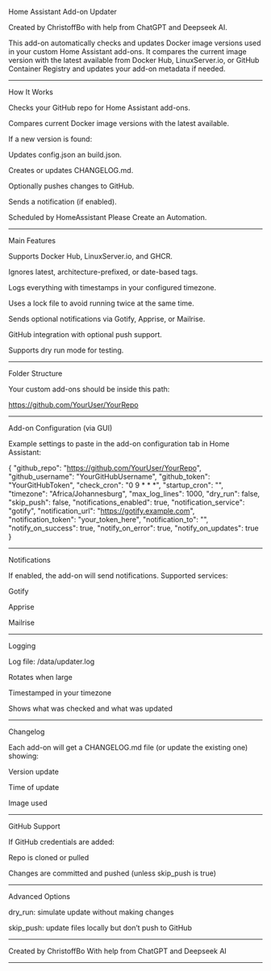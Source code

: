 Home Assistant Add-on Updater

Created by ChristoffBo with help from ChatGPT and Deepseek AI.

This add-on automatically checks and updates Docker image versions used in your custom Home Assistant add-ons. It compares the current image version with the latest available from Docker Hub, LinuxServer.io, or GitHub Container Registry and updates your add-on metadata if needed.


---

How It Works

Checks your GitHub repo for Home Assistant add-ons.

Compares current Docker image versions with the latest available.

If a new version is found:

Updates config.json an build.json.

Creates or updates CHANGELOG.md.

Optionally pushes changes to GitHub.

Sends a notification (if enabled).


Scheduled by HomeAssistant Please Create an Automation.



---

Main Features

Supports Docker Hub, LinuxServer.io, and GHCR.

Ignores latest, architecture-prefixed, or date-based tags.

Logs everything with timestamps in your configured timezone.

Uses a lock file to avoid running twice at the same time.

Sends optional notifications via Gotify, Apprise, or Mailrise.

GitHub integration with optional push support.

Supports dry run mode for testing.



---

Folder Structure

Your custom add-ons should be inside this path:

https://github.com/YourUser/YourRepo


---

Add-on Configuration (via GUI)

Example settings to paste in the add-on configuration tab in Home Assistant:

{
  "github_repo": "https://github.com/YourUser/YourRepo",
  "github_username": "YourGitHubUsername",
  "github_token": "YourGitHubToken",
  "check_cron": "0 9 * * *",
  "startup_cron": "",
  "timezone": "Africa/Johannesburg",
  "max_log_lines": 1000,
  "dry_run": false,
  "skip_push": false,
  "notifications_enabled": true,
  "notification_service": "gotify",
  "notification_url": "https://gotify.example.com",
  "notification_token": "your_token_here",
  "notification_to": "",
  "notify_on_success": true,
  "notify_on_error": true,
  "notify_on_updates": true
}


---

Notifications

If enabled, the add-on will send notifications.
Supported services:

Gotify

Apprise

Mailrise



---

Logging

Log file: /data/updater.log

Rotates when large

Timestamped in your timezone

Shows what was checked and what was updated



---

Changelog

Each add-on will get a CHANGELOG.md file (or update the existing one) showing:

Version update

Time of update

Image used



---

GitHub Support

If GitHub credentials are added:

Repo is cloned or pulled

Changes are committed and pushed (unless skip_push is true)



---

Advanced Options

dry_run: simulate update without making changes

skip_push: update files locally but don’t push to GitHub

---

Created by ChristoffBo
With help from ChatGPT and Deepseek AI


---


